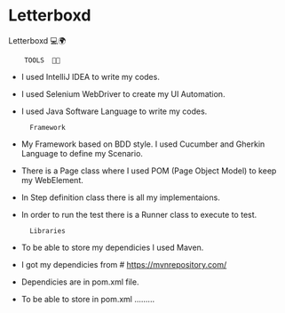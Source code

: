 # Letterboxd
<!-- blank line -->

Letterboxd 💻🌍

<!-- blank line -->

        TOOLS  🧑‍🔧
        
* I used IntelliJ IDEA to write my codes.
* I used Selenium WebDriver to create my UI Automation.
* I used Java Software Language to write my codes.

        Framework  

* My Framework based on BDD style. I used Cucumber and Gherkin Language to define my Scenario.
* There is a Page class where I used POM (Page Object Model) to keep my WebElement.
* In Step definition class there is all my implementaions.
* In order to run the test there is a Runner class to execute to test.

        Libraries
        
* To be able to store my dependicies I used Maven.
* I got my dependicies from  # https://mvnrepository.com/ 
* Dependicies are in pom.xml file.
* To be able to store in pom.xml ......... 

<!-- blank line -->





